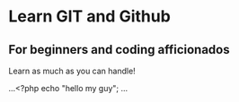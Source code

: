 # Learn GIT and Github 
## For beginners and coding afficionados

Learn as much as you can handle!

...<?php
echo "hello my guy";
...


